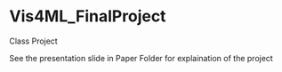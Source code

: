 # Vis4ML_FinalProject

Class Project

See the presentation slide in Paper Folder for explaination of the project
